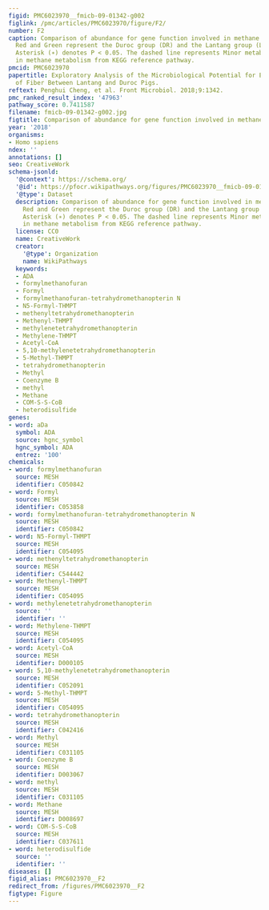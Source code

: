 ```yaml
---
figid: PMC6023970__fmicb-09-01342-g002
figlink: /pmc/articles/PMC6023970/figure/F2/
number: F2
caption: Comparison of abundance for gene function involved in methane metabolism.
  Red and Green represent the Duroc group (DR) and the Lantang group (LT), respectively.
  Asterisk (∗) denotes P < 0.05. The dashed line represents Minor metabolic pathway
  in methane metabolism from KEGG reference pathway.
pmcid: PMC6023970
papertitle: Exploratory Analysis of the Microbiological Potential for Efficient Utilization
  of Fiber Between Lantang and Duroc Pigs.
reftext: Penghui Cheng, et al. Front Microbiol. 2018;9:1342.
pmc_ranked_result_index: '47963'
pathway_score: 0.7411587
filename: fmicb-09-01342-g002.jpg
figtitle: Comparison of abundance for gene function involved in methane metabolism
year: '2018'
organisms:
- Homo sapiens
ndex: ''
annotations: []
seo: CreativeWork
schema-jsonld:
  '@context': https://schema.org/
  '@id': https://pfocr.wikipathways.org/figures/PMC6023970__fmicb-09-01342-g002.html
  '@type': Dataset
  description: Comparison of abundance for gene function involved in methane metabolism.
    Red and Green represent the Duroc group (DR) and the Lantang group (LT), respectively.
    Asterisk (∗) denotes P < 0.05. The dashed line represents Minor metabolic pathway
    in methane metabolism from KEGG reference pathway.
  license: CC0
  name: CreativeWork
  creator:
    '@type': Organization
    name: WikiPathways
  keywords:
  - ADA
  - formylmethanofuran
  - Formyl
  - formylmethanofuran-tetrahydromethanopterin N
  - N5-Formyl-THMPT
  - methenyltetrahydromethanopterin
  - Methenyl-THMPT
  - methylenetetrahydromethanopterin
  - Methylene-THMPT
  - Acetyl-CoA
  - 5,10-methylenetetrahydromethanopterin
  - 5-Methyl-THMPT
  - tetrahydromethanopterin
  - Methyl
  - Coenzyme B
  - methyl
  - Methane
  - COM-S-S-CoB
  - heterodisulfide
genes:
- word: aDa
  symbol: ADA
  source: hgnc_symbol
  hgnc_symbol: ADA
  entrez: '100'
chemicals:
- word: formylmethanofuran
  source: MESH
  identifier: C050842
- word: Formyl
  source: MESH
  identifier: C053858
- word: formylmethanofuran-tetrahydromethanopterin N
  source: MESH
  identifier: C050842
- word: N5-Formyl-THMPT
  source: MESH
  identifier: C054095
- word: methenyltetrahydromethanopterin
  source: MESH
  identifier: C544442
- word: Methenyl-THMPT
  source: MESH
  identifier: C054095
- word: methylenetetrahydromethanopterin
  source: ''
  identifier: ''
- word: Methylene-THMPT
  source: MESH
  identifier: C054095
- word: Acetyl-CoA
  source: MESH
  identifier: D000105
- word: 5,10-methylenetetrahydromethanopterin
  source: MESH
  identifier: C052091
- word: 5-Methyl-THMPT
  source: MESH
  identifier: C054095
- word: tetrahydromethanopterin
  source: MESH
  identifier: C042416
- word: Methyl
  source: MESH
  identifier: C031105
- word: Coenzyme B
  source: MESH
  identifier: D003067
- word: methyl
  source: MESH
  identifier: C031105
- word: Methane
  source: MESH
  identifier: D008697
- word: COM-S-S-CoB
  source: MESH
  identifier: C037611
- word: heterodisulfide
  source: ''
  identifier: ''
diseases: []
figid_alias: PMC6023970__F2
redirect_from: /figures/PMC6023970__F2
figtype: Figure
---
```

